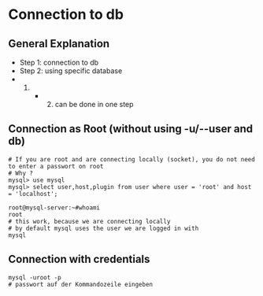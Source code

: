 # Connection to db 

## General Explanation 

 * Step 1: connection to db 
 * Step 2: using specific database 
 * 1. + 2. can be done in one step 
 
## Connection as Root (without using -u/--user and db) 

```
# If you are root and are connecting locally (socket), you do not need to enter a passwort on root
# Why ? 
mysql> use mysql
mysql> select user,host,plugin from user where user = 'root' and host = 'localhost';
```
```
root@mysql-server:~#whoami 
root 
# this work, because we are connecting locally
# by default mysql uses the user we are logged in with 
mysql 
```

## Connection with credentials

```
mysql -uroot -p  
# passwort auf der Kommandozeile eingeben 

```

